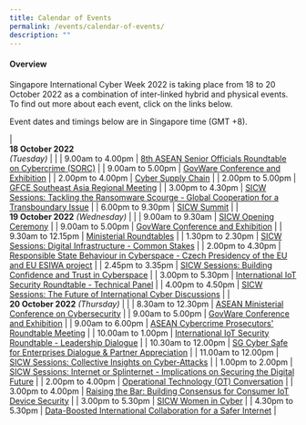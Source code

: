 ```yaml
---
title: Calendar of Events
permalink: /events/calendar-of-events/
description: ""
---
```

#### **Overview**

Singapore International Cyber Week 2022 is taking place from 18 to 20 October 2022 as a combination of inter-linked hybrid and physical events. To find out more about each event, click on the links below.

Event dates and timings below are in Singapore time (GMT +8). 

| <br> **18 October 2022** <br>*(Tuesday)* |                                                                                                |
| 9.00am to 4.00pm           | [8th ASEAN Senior Officials Roundtable on Cybercrime (SORC)](/events/18-October-2022/senior-officials-roundtable-on-cybercrime/)                               |
| 9.00am to 5.00pm           | [GovWare Conference and Exhibition](/events/18-October-2022/GovWare-conference-and-exhibition/)                               |
| 2.00pm to 4.00pm           | [Cyber Supply Chain](/events/18-October-2022/cyber-supply-chain)                                                         |
| 2.00pm to 5.00pm           | [GFCE Southeast Asia Regional Meeting](/events/18-October-2022/gfce)                                                         |
| 3.00pm to 4.30pm           | [SICW Sessions: Tackling the Ransomware Scourge - Global Cooperation for a Transboundary Issue](/events/18-October-2022/tackling-the-ransomware-scourge-global-cooperation/)                               |
| 6.00pm to 9.30pm           | [SICW Summit](/events/18-October-2022/sicw-summit)                                                         |
| <br> **19 October 2022** *(Wednesday)*          |                                                                                           |
| 9.00am to 9.30am           | [SICW Opening Ceremony](/events/19-October-2022/sicw-opening-ceremony)                                                         |
| 9.00am to 5.00pm           | [GovWare Conference and Exhibition](/events/19-October-2022/GovWare-conference-and-exhibition/)                               |
| 9.30am to 12.15pm           | [Ministerial Roundtables](/events/19-October-2022/ministerial-roundtables) |
| 1.30pm to 2.30pm              | [SICW Sessions: Digital Infrastructure - Common Stakes](/events/19-October-2022/digital-infrastructure/)                                    |
| 2.00pm to 4.30pm              | [Responsible State Behaviour in Cyberspace - Czech Presidency of the EU and EU ESIWA project](/events/19-October-2022/responsible-state-behaviour-in-cyberspace/)                                    |
| 2.45pm to 3.35pm              | [SICW Sessions: Building Confidence and Trust in Cyberspace](/events/19-October-2022/building-confidence-and-trust-in-cyberspace/)                                    |
| 3.00pm to 5.30pm           | [International IoT Security Roundtable - Technical Panel](/events/19-october-2022/iiotsrt-technical-panel/)     |
| 4.00pm to 4.50pm           | [SICW Sessions: The Future of International Cyber Discussions](/events/19-October-2022/the-future-of-international-cyber-discussions/)                               |
| <br> **20 October 2022** *(Thursday)* |                                                                                                |
| 8.30am to 12.30pm             | [ASEAN Ministerial Conference on Cybersecurity](/events/20-October-2022/amcc)   |
| 9.00am to 5.00pm           | [GovWare Conference and Exhibition](/events/20-October-2022/GovWare-conference-and-exhibition/)                               |
| 9.00am to 6.00pm                | [ASEAN Cybercrime Prosecutors' Roundtable Meeting](/events/20-October-2022/acprm)                               |
| 10.00am to 1.00pm                | [International IoT Security Roundtable - Leadership Dialogue](/events/20-october-2022/iiotsrt-leadership-dialogue/)                               |
| 10.30am to 12.00pm                | [SG Cyber Safe for Enterprises Dialogue & Partner Appreciation](/events/20-October-2022/sgcs-enterprises-dialogue-and-partner-appreciation/)                               |
| 11.00am to 12.00pm           | [SICW Sessions: Collective Insights on Cyber-Attacks](/events/20-October-2022/collective-insight-on-cyber-attacks/)     |
| 1.00pm to 2.00pm           | [SICW Sessions: Internet or Splinternet - Implications on Securing the Digital Future](/events/20-October-2022/internet-or-splinternet/)     |
| 2.00pm to 4.00pm              | [Operational Technology (OT) Conversation](/events/20-October-2022/ot-conversation)                                    |
| 3.00pm to 4.00pm              | [Raising the Bar: Building Consensus for Consumer IoT Device Security](/events/20-October-2022/building-consensus-for-consumer-iot-device-security)                                    |
| 3.00pm to 5.30pm          | [SICW Women in Cyber](/events/20-October-2022/women-in-cyber)                                            |
| 4.30pm to 5.30pm          | [Data-Boosted International Collaboration for a Safer Internet](/events/20-October-2022/data-boosted-international-collaboration-for-a-safer-internet/)                                            |